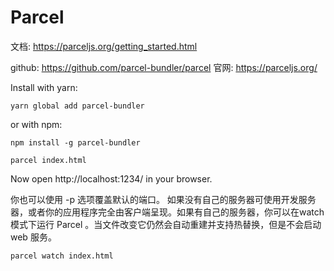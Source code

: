 # Parcel

文档: https://parceljs.org/getting_started.html

github: https://github.com/parcel-bundler/parcel
官网: https://parceljs.org/

Install with yarn:
```
yarn global add parcel-bundler
```
or with npm:
```
npm install -g parcel-bundler
```
```
parcel index.html
```
Now open http://localhost:1234/ in your browser. 

你也可以使用 -p <port number> 选项覆盖默认的端口。 如果没有自己的服务器可使用开发服务器，或者你的应用程序完全由客户端呈现。如果有自己的服务器，你可以在watch 模式下运行 Parcel 。当文件改变它仍然会自动重建并支持热替换，但是不会启动 web 服务。
  
```
parcel watch index.html
```
